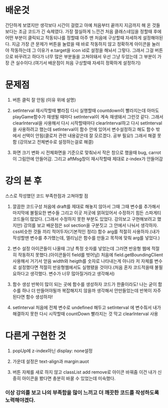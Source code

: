# 배운것

간단하게 보였지만 생각보다 시간이 걸렸고 아예 처음부터 끝까지 지금까지 해 온 것들보다는 조금
코드가 긴 숙제였다.
가장 절실하게 느낀건 처음 클래스네임을 정할때 후에 어떤 부분이 클릭되고 작동되나를 정할떄
아주 맨 처음에 구상할때 자세하게 설정해야된다.
지금 가장 큰 문제가 버튼을 눌렀을 때 바로 작동하지 않고 정확하게 아이콘을 눌러야 작동하는데
그 이유가 e.target을 icon id로 설정을 해놔서 그렇다.
그래서 그걸 버튼으로 바꾸려고 하다가 너무 많은 부분들을 고쳐야돼서 우선 그냥 두었는데
그 부분이 가장 큰 실수이다.(여기서 배운점이 처음 구상할때 자세히 정확하게 설정하기)

# 문제점

1. 버튼 클릭
   잘 안됨 (이유 위에 설명)

2. setInterval 재시작할때 빨라짐
   다시 실행할때 countdown이 빨라지는데 아마도 playGame함수가 재생될 때마다 setInterval이 계속 재생돼서 그런것 같다.
   그래서 clearInterval을 사용해서 다시 시작할때마다 clearInterval하고 다시 setInterval을 사용하려고 했는데
   setInterval이 함수 안에 있어서 변수설정하고 해도 함수 밖에서 선택이 안됨(클로저 관련 내용같은데 잘 모르겠다. 공부 필요!)
   그래서 해결 못함
   (강의보고 전체변수로 설정하는걸로 해결)
3. 화면 크기 변화 시
   전체화면을 기준으로 맞춰놔서 작은 창으로 했을때 bug, carrot 이 그림안에 안들어감.
   그리고 aftMsg창이 재시작할때 제대로 z-index가 안들어감

# 강의 본 후

스스로 작성했던 코드 부족한점과 고쳐야할 점

1. 깔끔한 코드구성
   처음에 draft를 제대로 해놓지 않아서 그때 그때 변수를 추가해서 마지막에 불필요한 변수들
   그리고 이곳 저곳에 얽혀있어서 수정하기 힘든 스파게티 코드들이 많았다. (그래서 수정하지 못한 부분도 있었다. 강의보고 구현해보려고 했지만)
   강의를 보고 배운점은 sol
   section을 구분짓고 그 안에서 나눠서 생각하자.
   css비슷한 것들 끼리 적어두자(기본적인 정리)
   함수 arg를 적절히 사용하자.(내가 작성할땐 변수를 추가했는데, 엘리님은 함수를 만들고 목적에 맞춰 arg를 넣었다.)

2. 변수 설정
   아이콘들이 나올때 그냥 특정 숫자를 넣었는데 그러면 반응형 웹에 적절히 작동하지 못했다.(아이콘들이 field를 벗어남)
   처음에 field.getBoundingClient사용해서 거기서 얻음 width와 heigth를 숫자로 나타내는게 아니라 저 자체를 변수로 설정했다면 적절히 반응형웹에서도 실행됐을 것이다.(처음 혼자 코드적을때 불필요하다고 생각했다. 변수가 너무 많아질거라고 생각해서)

3. 함수 생성
   반복이 많이 되는 곳에 함수를 생성하자
   코드가 한줄이라도!
   나는 굳이 함수를 하나 더 만들어야될까 복잡해지지 않을까 생각해서 안만들었는데
   반복이 자주된다면 함수 생성하자!

4. setInterval
   처음에 전체 변수로 undefined 해두고 setInterval 에 변수줘서
   내가 해결하지 못한 다시 시작할때 countDown 빨라지는 것 막고 clearInterval 사용

# 다른게 구현한 것

1. popUp에 z-index아닌 display: none설정

2. 가운데 설정은 text-align과 margin:auot

3. 버튼 자체를 새로 하지 않고 classList add remove로 아이콘 바꿔줌
   이건 내가 신중히 아이콘을 봤다면 충분히 바꿀 수 있었는데 미숙했다.

### 이상 강의를 보고 나의 부족함을 많이 느끼고 더 깨끗한 코드를 작성하도록 노력해야겠다.
